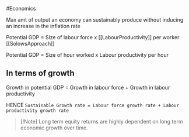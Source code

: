 #Economics 

Max amt of output an economy can sustainably produce without inducing an increase in the inflation rate


Potential GDP = Size of labour force x [[LabourProductivity]] per worker
[[SolowsApproach]]

Potential GDP = Size of hour worked x Labour productivity per hour


## In terms of growth

Growth in potential GDP = Growth in labour force + Growth in labour productivity

HENCE
`Sustainable Growth rate = Labour force growth rate + Labour productivity growth rate`

>[!Note] Long term equity returns are highly dependent on long term economic growth over time.
